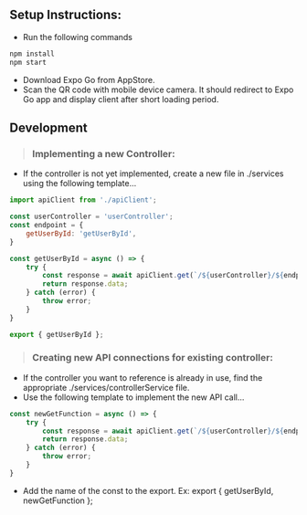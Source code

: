 ## Setup Instructions:
- Run the following commands
```bash
npm install
npm start
```
- Download Expo Go from AppStore.
- Scan the QR code with mobile device camera. It should redirect to Expo Go app and display client after short loading period.

## Development

> ### Implementing a new Controller:
- If the controller is not yet implemented, create a new file in ./services using the following template...
```javascript
import apiClient from './apiClient';

const userController = 'userController';
const endpoint = {
    getUserById: 'getUserById',
}

const getUserById = async () => {
    try {
        const response = await apiClient.get(`/${userController}/${endpoint.getUserById}`);
        return response.data;
    } catch (error) {
        throw error;
    }
}

export { getUserById };
```
> ### Creating new API connections for existing controller:
- If the controller you want to reference is already in use, find the appropriate ./services/controllerService file.
- Use the following template to implement the new API call...
```javascript
const newGetFunction = async () => {
    try {
        const response = await apiClient.get(`/${userController}/${endpoint.getUserById}`);
        return response.data;
    } catch (error) {
        throw error;
    }
}
```
- Add the name of the const to the export. Ex: export { getUserById, newGetFunction };